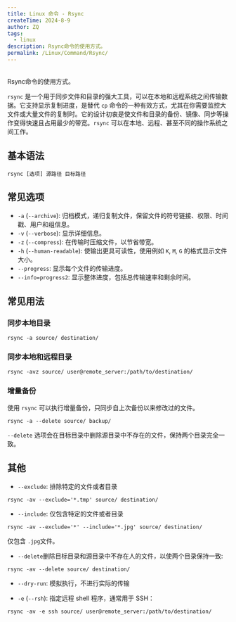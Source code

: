 ```yaml
---
title: Linux 命令 - Rsync
createTime: 2024-8-9
author: ZQ
tags:
  - linux
description: Rsync命令的使用方式。
permalink: /Linux/Command/Rsync/
---
```

<br> Rsync命令的使用方式。
<!-- more -->

`rsync` 是一个用于同步文件和目录的强大工具，可以在本地和远程系统之间传输数据。它支持显示复制进度，是替代 `cp` 命令的一种有效方式，尤其在你需要监控大文件或大量文件的复制时。它的设计初衷是使文件和目录的备份、镜像、同步等操作变得快速且占用最少的带宽。`rsync` 可以在本地、远程、甚至不同的操作系统之间工作。

## 基本语法

```shell
rsync [选项] 源路径 目标路径
```

## 常见选项

- `-a` (`--archive`): 归档模式，递归复制文件，保留文件的符号链接、权限、时间戳、用户和组信息。
- `-v` (`--verbose`): 显示详细信息。
- `-z` (`--compress`): 在传输时压缩文件，以节省带宽。
- `-h` (`--human-readable`): 使输出更具可读性，使用例如 `K`, `M`, `G` 的格式显示文件大小。
- `--progress`: 显示每个文件的传输进度。
- `--info=progress2`: 显示整体进度，包括总传输速率和剩余时间。

## 常见用法

### 同步本地目录

```shell
rsync -a source/ destination/
```

### 同步本地和远程目录

```shell
rsync -avz source/ user@remote_server:/path/to/destination/
```

### 增量备份

使用 `rsync` 可以执行增量备份，只同步自上次备份以来修改过的文件。

```shell
rsync -a --delete source/ backup/
```

`--delete` 选项会在目标目录中删除源目录中不存在的文件，保持两个目录完全一致。

## 其他

+ `--exclude`: 排除特定的文件或者目录

```shell
rsync -av --exclude='*.tmp' source/ destination/
```

+ `--include`: 仅包含特定的文件或者目录

```shell
rsync -av --exclude='*' --include='*.jpg' source/ destination/
```

仅包含 `.jpg`文件。

+ `--delete`删除目标目录和源目录中不存在人的文件，以使两个目录保持一致:

```shell
rsync -av --delete source/ destination/
```

+ `--dry-run`: 模拟执行，不进行实际的传输

+ `-e` (`--rsh`): 指定远程 shell 程序，通常用于 SSH：

```shell
rsync -av -e ssh source/ user@remote_server:/path/to/destination/
```
